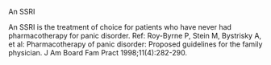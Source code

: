An SSRI

An SSRI is the treatment of choice for patients who have never had pharmacotherapy for panic disorder. Ref: Roy-Byrne P, Stein M, Bystrisky A, et al: Pharmacotherapy of panic disorder: Proposed guidelines for the family physician. J Am Board Fam Pract 1998;11(4):282-290.